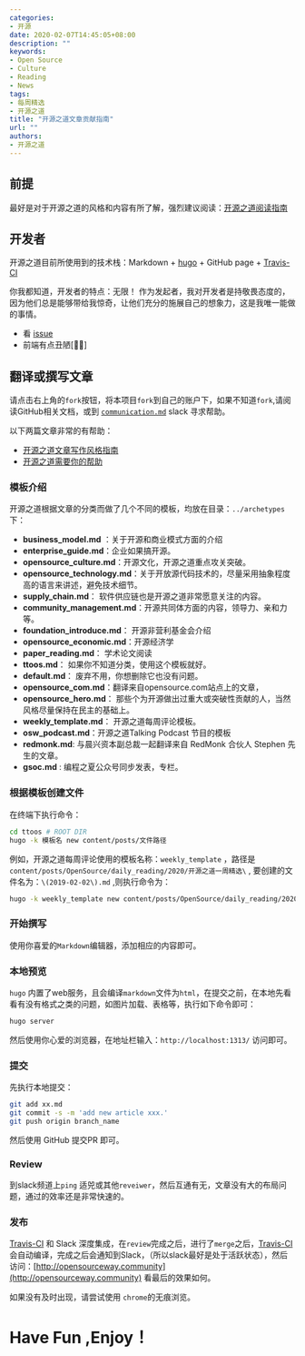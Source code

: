 ```yaml
---
categories:
- 开源
date: 2020-02-07T14:45:05+08:00
description: ""
keywords:
- Open Source
- Culture
- Reading
- News
tags:
- 每周精选
- 开源之道
title: "开源之道文章贡献指南"
url: ""
authors:
- 开源之道
---
```


## 前提

最好是对于开源之道的风格和内容有所了解，强烈建议阅读：[开源之道阅读指南](/posts/ocselected-reading-guide/)

## 开发者

开源之道目前所使用到的技术栈：Markdown + [hugo](https://gohugo.io/) + GitHub page + [Travis-CI](https://travis-ci.org/)

你我都知道，开发者的特点：无限！ 作为发起者，我对开发者是持敬畏态度的，因为他们总是能够带给我惊奇，让他们充分的施展自己的想象力，这是我唯一能做的事情。

* 看 [issue](https://github.com/OCselected/ttoos/issues)
* 前端有点丑陋[🤦‍♂️]

## 翻译或撰写文章

请点击右上角的`fork`按钮，将本项目`fork`到自己的账户下，如果不知道`fork`,请阅读GitHub相关文档，或到 [ `communication.md`](communication.md) slack 寻求帮助。

以下两篇文章非常的有帮助：

* [开源之道文章写作风格指南](/posts/ttoos-style/)
* [开源之道需要你的帮助](/community/welcome-to-anyone-contribute/)

### 模板介绍

开源之道根据文章的分类而做了几个不同的模板，均放在目录：`../archetypes` 下：

* **business_model.md** ：关于开源和商业模式方面的介绍
* **enterprise_guide.md**：企业如果搞开源。
* **opensource_culture.md**：开源文化，开源之道重点攻关突破。
* **opensource_technology.md**：关于开放源代码技术的，尽量采用抽象程度高的语言来讲述，避免技术细节。
* **supply_chain.md**： 软件供应链也是开源之道非常愿意关注的内容。
* **community_management.md**：开源共同体方面的内容，领导力、亲和力等。
* **foundation_introduce.md**： 开源非营利基金会介绍
* **opensource_economic.md**：开源经济学
* **paper_reading.md**： 学术论文阅读
* **ttoos.md**： 如果你不知道分类，使用这个模板就好。
* **default.md**： 废弃不用，你想删除它也没有问题。
* **opensource_com.md**：翻译来自opensource.com站点上的文章，
* **opensource_hero.md**： 那些个为开源做出过重大或突破性贡献的人，当然风格尽量保持在民主的基础上。
* **weekly_template.md**： 开源之道每周评论模板。
* **osw_podcast.md**：开源之道Talking Podcast 节目的模板
* **redmonk.md**:  与晨兴资本副总裁一起翻译来自 RedMonk 合伙人 Stephen 先生的文章。
* **gsoc.md** : 编程之夏公众号同步发表，专栏。

### 根据模板创建文件

在终端下执行命令：

```bash
cd ttoos # ROOT DIR
hugo -k 模板名 new content/posts/文件路径
```

例如，开源之道每周评论使用的模板名称：`weekly_template` ，路径是 `content/posts/OpenSource/daily_reading/2020/开源之道一周精选\` , 要创建的文件名为：`\(2019-02-02\).md` ,则执行命令为：

```bash
hugo -k weekly_template new content/posts/OpenSource/daily_reading/2020/开源之道一周精选\(2019-02-02\).md
```

### 开始撰写

使用你喜爱的`Markdown`编辑器，添加相应的内容即可。

### 本地预览

`hugo` 内置了web服务，且会编译`markdown`文件为`html`，在提交之前，在本地先看看有没有格式之类的问题，如图片加载、表格等，执行如下命令即可：

```bash
hugo server
```

然后使用你心爱的浏览器，在地址栏输入：`http://localhost:1313/` 访问即可。

### 提交

先执行本地提交：

```bash
git add xx.md
git commit -s -m 'add new article xxx.'
git push origin branch_name
```

然后使用 GitHub 提交PR 即可。

### Review

到slack频道上`ping` 适兕或其他`reveiwer`，然后互通有无，文章没有大的布局问题，通过的效率还是非常快速的。

### 发布

[Travis-CI](https://travis-ci.org/) 和 Slack 深度集成，在`review`完成之后，进行了`merge`之后，[Travis-CI](https://travis-ci.org/)会自动编译，完成之后会通知到Slack，（所以slack最好是处于活跃状态），然后访问：[http://opensourceway.community](http://opensourceway.community) 看最后的效果如何。

如果没有及时出现，请尝试使用 `chrome`的无痕浏览。

# Have Fun ,Enjoy！
